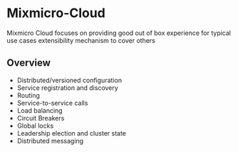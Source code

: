 # Mixmicro-Cloud
Mixmicro Cloud focuses on providing good out of box experience for typical use cases extensibility mechanism to cover others

## Overview
- Distributed/versioned configuration
- Service registration and discovery
- Routing
- Service-to-service calls
- Load balancing
- Circuit Breakers
- Global locks
- Leadership election and cluster state
- Distributed messaging
